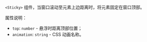 `<Sticky>` 组件，当窗口滚动至元素上边距离时，将元素固定在窗口顶部。

属性说明：

- `top`: `number` - 悬浮时距离顶部位置；
- `animation`: `string` - CSS 动画名称。
